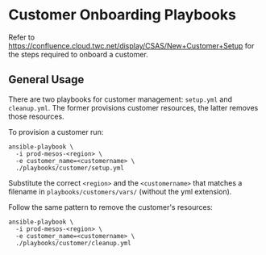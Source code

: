 # Customer Onboarding Playbooks

Refer to https://confluence.cloud.twc.net/display/CSAS/New+Customer+Setup for the steps required to onboard a customer.

## General Usage

There are two playbooks for customer management: `setup.yml` and `cleanup.yml`. The former provisions customer resources, the latter removes those resources.

To provision a customer run:

```
ansible-playbook \
  -i prod-mesos-<region> \
  -e customer_name=<customername> \
  ./playbooks/customer/setup.yml
```

Substitute the correct `<region>` and the `<customername>` that matches a filename in `playbooks/customers/vars/` (without the yml extension).

Follow the same pattern to remove the customer's resources:

```
ansible-playbook \
  -i prod-mesos-<region> \
  -e customer_name=<customername> \
  ./playbooks/customer/cleanup.yml
```
